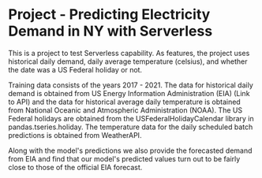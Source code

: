# Project - Predicting Electricity Demand in NY with Serverless

This is a project to test Serverless capability.
As features, the project uses historical daily demand, daily average temperature (celsius), and whether the date was a US Federal holiday or not.

Training data consists of the years 2017 - 2021. The data for historical daily demand is obtained from US Energy Information Administration (EIA) (Link to API) and the data for historical average daily temperature is obtained from National Oceanic and Atmospheric Administration (NOAA). The US Federal holidays are obtained from the USFederalHolidayCalendar library in pandas.tseries.holiday. The temperature data for the daily scheduled batch predictions is obtained from WeatherAPI.

Along with the model's predictions we also provide the forecasted demand from EIA and find that our model's predicted values turn out to be fairly close to those of the official EIA forecast.
